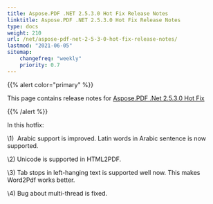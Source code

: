 ```yaml
---
title: Aspose.PDF .NET 2.5.3.0 Hot Fix Release Notes
linktitle: Aspose.PDF .NET 2.5.3.0 Hot Fix Release Notes
type: docs
weight: 210
url: /net/aspose-pdf-net-2-5-3-0-hot-fix-release-notes/
lastmod: "2021-06-05"
sitemap:
    changefreq: "weekly"
    priority: 0.7
---
```


{{% alert color="primary" %}}

This page contains release notes for [Aspose.PDF .Net 2.5.3.0 Hot Fix](https://downloads.aspose.com/pdf/net/new-releases/aspose.pdf-.net-2.5.3.0-hot-fix/)

{{% /alert %}}

In this hotfix:

\1)  Arabic support is improved. Latin words in Arabic sentence is now supported.

\2) Unicode is supported in HTML2PDF.

\3) Tab stops in left-hanging text is supported well now. This makes Word2Pdf works better.

\4) Bug about multi-thread is fixed.
